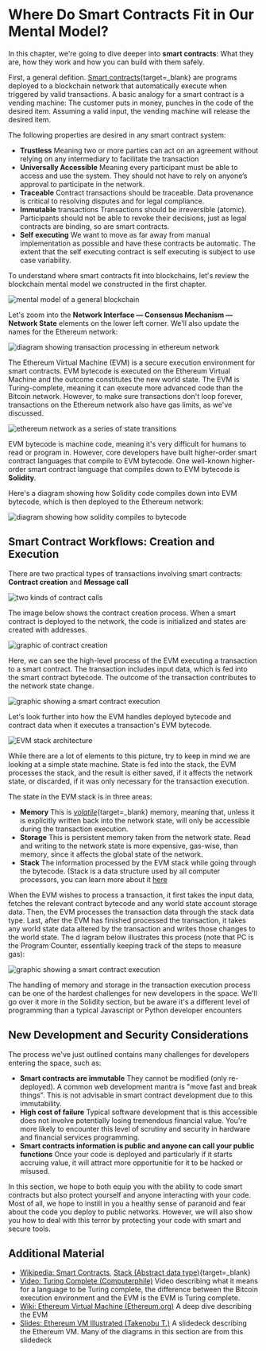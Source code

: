 # Where Do Smart Contracts Fit in Our Mental Model?
  
In this chapter, we're going to dive deeper into <b>smart contracts</b>: What they are, how they work and how you can build with them safely.

First, a general defition. [Smart contracts](https://en.wikipedia.org/wiki/Smart_contract){target=_blank} are programs deployed to a blockchain network that automatically execute when triggered by valid transactions. A basic analogy for a smart contract is a vending machine: The customer puts in money, punches in the code of the desired item. Assuming a valid input, the vending machine will release the desired item.
      
The following properties are desired in any smart contract system:

- **Trustless** Meaning two or more parties can act on an agreement without relying on any intermediary to facilitate the transaction
- **Universally Accessible** Meaning every participant must be able to access and use the system. They should not have to rely on anyone’s approval to participate in the network.
- **Traceable** Contract transactions should be traceable. Data provenance is critical to resolving disputes and for legal compliance.
- **Immutable** transactions Transactions should be irreversible (atomic). Participants should not be able to revoke their decisions, just as legal contracts are binding, so are smart contracts.
- **Self executing** We want to move as far away from manual implementation as possible and have these contracts be automatic. The extent that the self executing contract is self executing is subject to use case variability.

To understand where smart contracts fit into blockchains, let's review the blockchain mental model we constructed in the first chapter.
  
![mental model of a general blockchain](../../../img/S01/ag-blockchain-1.png)

Let's zoom into the **Network Interface — Consensus Mechanism — Network State** elements on the lower left corner. We'll also update the names for the Ethereum network:

![diagram showing transaction processing in ethereum network](../../../img/S03/sc-mm.png)

The Ethereum Virtual Machine (EVM) is a secure execution environment for smart contracts. EVM bytecode is executed on the Ethereum Virtual Machine and the outcome constitutes the new world state. The EVM is Turing-complete, meaning it can execute more advanced code than the Bitcoin network. However, to make sure transactions don't loop forever, transactions on the Ethereum network also have gas limits, as we've discussed.

![ethereum network as a series of state transitions](../../../img/S03/state-transition.png)

EVM bytecode is machine code, meaning it's very difficult for humans to read or program in. However, core developers have built higher-order smart contract languages that compile to EVM bytecode. One well-known higher-order smart contract language that compiles down to EVM bytecode is **Solidity**.

Here's a diagram showing how Solidity code compiles down into EVM bytecode, which is then deployed to the Ethereum network:

![diagram showing how solidity compiles to bytecode](../../../img/S03/evm-layers.png)

## Smart Contract Workflows: Creation and Execution

There are two practical types of transactions involving smart contracts: **Contract creation** and **Message call**

![two kinds of contract calls](../../../img/S03/evm-contract-accounts.png)

The image below shows the contract creation process. When a smart contract is deployed to the network, the code is initialized and states are created with addresses.

![graphic of contract creation](../../../img/S03/evm-contract-creation.png)

Here, we can see the high-level process of the EVM executing a transaction to a smart contract. The transaction includes input data, which is fed into the smart contract bytecode. The outcome of the transaction contributes to the network state change.

![graphic showing a smart contract execution](../../../S03/evm-txn-process.png)

Let's look further into how the EVM handles deployed bytecode and contract data when it executes a transaction's EVM bytecode.

![EVM stack architecture](../../../img/S03/evm-architecture.png)

While there are a lot of elements to this picture, try to keep in mind we are looking at a simple state machine. State is fed into the stack, the EVM processes the stack, and the result is either saved, if it affects the network state, or discarded, if it was only necessary for the transaction execution.

The state in the EVM stack is in three areas: 

- **Memory** This is [*volatile*](https://en.wikipedia.org/wiki/Volatile_memory){target=_blank} memory, meaning that, unless it is explicitly written back into the network state, will only be accessible during the transaction execution.
- **Storage** This is persistent memory taken from the network state. Read and writing to the network state is more expensive, gas-wise, than memory, since it affects the global state of the network.
- **Stack** The information processed by the EVM stack while going through the bytecode. (Stack is a data structure used by all computer processors, you can learn more about it [here](https://en.wikipedia.org/wiki/Stack_(abstract_data_type){target=_blank})

When the EVM wishes to process a transaction, it first takes the input data, fetches the relevant contract bytecode and any world state account storage data. Then, the EVM processes the transaction data through the stack data type. Last, after the EVM has finished processed the transaction, it takes any world state data altered by the transaction and writes those changes to the world state. The d iagram below illustrates this process (note that PC is the Program Counter, essentially keeping track of the steps to measure gas):

![graphic showing a smart contract execution](../../../img/S03/evm-execution-model.png)

The handling of memory and storage in the transaction execution process can be one of the hardest challenges for new developers in the space. We'll go over it more in the Solidity section, but be aware it's a different level of programming than a typical Javascript or Python developer encounters

## New Development and Security Considerations

The process we've just outlined contains many challenges for developers entering the space, such as:

- **Smart contracts are immutable** They cannot be modified (only re-deployed). A common web development mantra is "move fast and break things". This is not advisable in smart contract development due to this immutability.
- **High cost of failure** Typical software development that is this accessible does not involve potentially losing tremendous financial value. You're more likely to encounter this level of scrutiny and security in hardware and financial services programming.
- **Smart contracts information is public and anyone can call your public functions** Once your code is deployed and particularly if it starts accruing value, it will attract more opportunitie for it to be hacked or misused.

In this section, we hope to both equip you with the ability to code smart contracts but also protect yourself and anyone interacting with your code. Most of all, we hope to instill in you a healthy sense of paranoid and fear about the code you deploy to public networks. However, we will also show you how to deal with this terror by protecting your code with smart and secure tools.

## Additional Material

- [Wikipedia: Smart Contracts](https://en.wikipedia.org/wiki/Smart_contract), [Stack (Abstract data type)](https://en.wikipedia.org/wiki/Stack_(abstract_data_type)){target=_blank}
- [Video: Turing Complete (Computerphile)](https://www.youtube.com/watch?v=RPQD7-AOjMI) Video describing what it means for a language to be Turing complete, the difference between the Bitcoin execution environment and the EVM is the EVM is Turing complete.
- [Wiki: Ethereum Virtual Machine (Ethereum.org)](https://ethereum.org/en/developers/docs/evm/) A deep dive describing the EVM
- [Slides: Ethereum VM Illustrated (Takenobu T.)](https://takenobu-hs.github.io/downloads/ethereum_evm_illustrated.pdf) A slidedeck describing the Ethereum VM. Many of the diagrams in this section are from this slidedeck